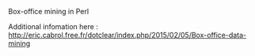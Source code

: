 Box-office mining in Perl

Additional infomation here : http://eric.cabrol.free.fr/dotclear/index.php/2015/02/05/Box-office-data-mining
